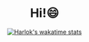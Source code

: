 <h1 text align=center>Hi!😄</h1>
<div align=center>



<!--
**JYB0/JYB0** is a ✨ _special_ ✨ repository because its `README.md` (this file) appears on your GitHub profile.

Here are some ideas to get you started:

- 🔭 I’m currently working on ...
- 🌱 I’m currently learning ...
- 👯 I’m looking to collaborate on ...
- 🤔 I’m looking for help with ...
- 💬 Ask me about ...
- 📫 How to reach me: ...
- 😄 Pronouns: ...
- ⚡ Fun fact: ...
-->

<!--![Anurag's GitHub stats](https://github-readme-stats.vercel.app/api?username=JYB0&show_icons=true&theme=gruvbox)-->
<!--![Top Langs](https://github-readme-stats.vercel.app/api/top-langs/?username=JYB0&layout=compact&theme=gruvbox)-->
  
<!--[![Top Langs](https://github-readme-stats.vercel.app/api/top-langs/?username=JYB0&langs_count=10&layout=compact)]() -->
<!--![Top Langs](https://github-readme-stats.vercel.app/api/top-langs/?username=JYB0&hide=html,php,css)-->
  

[![Harlok's wakatime stats](https://github-readme-stats.vercel.app/api/wakatime?username=JYB0)](https://github.com/anuraghazra/github-readme-stats)

</div>
